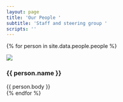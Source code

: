 ```yaml
---
layout: page
title: 'Our People '
subtitle: 'Staff and steering group '
scripts: ''
---
```


{% for person in site.data.people.people %}
<div class="person">
  <img class="person--image" src="{{ person.image }}">
  <div class="person--text">
    <h3 class="person--name">{{ person.name }}</h3>
    {{ person.body }}
  </div>
{% endfor %}